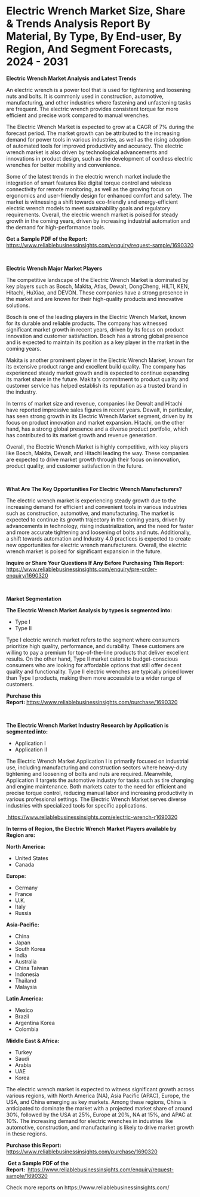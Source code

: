 <p><h1>Electric Wrench Market Size, Share & Trends Analysis Report By Material, By Type, By End-user, By Region, And Segment Forecasts, 2024 - 2031</h1></p><p><strong>Electric Wrench Market Analysis and Latest Trends</strong></p>
<p><p>An electric wrench is a power tool that is used for tightening and loosening nuts and bolts. It is commonly used in construction, automotive, manufacturing, and other industries where fastening and unfastening tasks are frequent. The electric wrench provides consistent torque for more efficient and precise work compared to manual wrenches.</p><p>The Electric Wrench Market is expected to grow at a CAGR of 7% during the forecast period. The market growth can be attributed to the increasing demand for power tools in various industries, as well as the rising adoption of automated tools for improved productivity and accuracy. The electric wrench market is also driven by technological advancements and innovations in product design, such as the development of cordless electric wrenches for better mobility and convenience.</p><p>Some of the latest trends in the electric wrench market include the integration of smart features like digital torque control and wireless connectivity for remote monitoring, as well as the growing focus on ergonomics and user-friendly design for enhanced comfort and safety. The market is witnessing a shift towards eco-friendly and energy-efficient electric wrench models to meet sustainability goals and regulatory requirements. Overall, the electric wrench market is poised for steady growth in the coming years, driven by increasing industrial automation and the demand for high-performance tools.</p></p>
<p><strong>Get a Sample PDF of the Report:&nbsp;</strong> <a href="https://www.reliablebusinessinsights.com/enquiry/request-sample/1690320">https://www.reliablebusinessinsights.com/enquiry/request-sample/1690320</a></p>
<p>&nbsp;</p>
<p><strong>Electric Wrench Major Market Players</strong></p>
<p><p>The competitive landscape of the Electric Wrench Market is dominated by key players such as Bosch, Makita, Atlas, Dewalt, DongCheng, HILTI, KEN, Hitachi, HuXiao, and DEVON. These companies have a strong presence in the market and are known for their high-quality products and innovative solutions.</p><p>Bosch is one of the leading players in the Electric Wrench Market, known for its durable and reliable products. The company has witnessed significant market growth in recent years, driven by its focus on product innovation and customer satisfaction. Bosch has a strong global presence and is expected to maintain its position as a key player in the market in the coming years.</p><p>Makita is another prominent player in the Electric Wrench Market, known for its extensive product range and excellent build quality. The company has experienced steady market growth and is expected to continue expanding its market share in the future. Makita's commitment to product quality and customer service has helped establish its reputation as a trusted brand in the industry.</p><p>In terms of market size and revenue, companies like Dewalt and Hitachi have reported impressive sales figures in recent years. Dewalt, in particular, has seen strong growth in its Electric Wrench Market segment, driven by its focus on product innovation and market expansion. Hitachi, on the other hand, has a strong global presence and a diverse product portfolio, which has contributed to its market growth and revenue generation.</p><p>Overall, the Electric Wrench Market is highly competitive, with key players like Bosch, Makita, Dewalt, and Hitachi leading the way. These companies are expected to drive market growth through their focus on innovation, product quality, and customer satisfaction in the future.</p></p>
<p>&nbsp;</p>
<p><strong>What Are The Key Opportunities For Electric Wrench Manufacturers?</strong></p>
<p><p>The electric wrench market is experiencing steady growth due to the increasing demand for efficient and convenient tools in various industries such as construction, automotive, and manufacturing. The market is expected to continue its growth trajectory in the coming years, driven by advancements in technology, rising industrialization, and the need for faster and more accurate tightening and loosening of bolts and nuts. Additionally, a shift towards automation and Industry 4.0 practices is expected to create new opportunities for electric wrench manufacturers. Overall, the electric wrench market is poised for significant expansion in the future.</p></p>
<p><strong>Inquire or Share Your Questions If Any Before Purchasing This Report:</strong> <a href="https://www.reliablebusinessinsights.com/enquiry/pre-order-enquiry/1690320">https://www.reliablebusinessinsights.com/enquiry/pre-order-enquiry/1690320</a></p>
<p>&nbsp;</p>
<p><strong>Market Segmentation</strong></p>
<p><strong>The Electric Wrench Market Analysis by types is segmented into:</strong></p>
<p><ul><li>Type I</li><li>Type II</li></ul></p>
<p><p>Type I electric wrench market refers to the segment where consumers prioritize high quality, performance, and durability. These customers are willing to pay a premium for top-of-the-line products that deliver excellent results. On the other hand, Type II market caters to budget-conscious consumers who are looking for affordable options that still offer decent quality and functionality. Type II electric wrenches are typically priced lower than Type I products, making them more accessible to a wider range of customers.</p></p>
<p><strong>Purchase this Report:&nbsp;</strong><a href="https://www.reliablebusinessinsights.com/purchase/1690320">https://www.reliablebusinessinsights.com/purchase/1690320</a></p>
<p>&nbsp;</p>
<p><strong>The Electric Wrench Market Industry Research by Application is segmented into:</strong></p>
<p><ul><li>Application I</li><li>Application II</li></ul></p>
<p><p>The Electric Wrench Market Application I is primarily focused on industrial use, including manufacturing and construction sectors where heavy-duty tightening and loosening of bolts and nuts are required. Meanwhile, Application II targets the automotive industry for tasks such as tire changing and engine maintenance. Both markets cater to the need for efficient and precise torque control, reducing manual labor and increasing productivity in various professional settings. The Electric Wrench Market serves diverse industries with specialized tools for specific applications.</p></p>
<p><a href="https://www.reliablebusinessinsights.com/electric-wrench-r1690320">&nbsp;https://www.reliablebusinessinsights.com/electric-wrench-r1690320</a></p>
<p><strong>In terms of Region, the Electric Wrench Market Players available by Region are:</strong></p>
<p>
    <p> <strong> North America: </strong>
        <ul>
            <li>United States</li>
            <li>Canada</li>
        </ul>
        </p> 
    <p> <strong> Europe: </strong>
        <ul>
            <li>Germany</li>
            <li>France</li>
            <li>U.K.</li>
            <li>Italy</li>
            <li>Russia</li>
        </ul>
        </p> 
    <p> <strong> Asia-Pacific: </strong>
        <ul>
            <li>China</li>
            <li>Japan</li>
            <li>South Korea</li>
            <li>India</li>
            <li>Australia</li>
            <li>China Taiwan</li>
            <li>Indonesia</li>
            <li>Thailand</li>
            <li>Malaysia</li>
        </ul>
        </p> 
    <p> <strong> Latin America: </strong>
        <ul>
            <li>Mexico</li>
            <li>Brazil</li>
            <li>Argentina Korea</li>
            <li>Colombia</li>
        </ul>
        </p> 
    <p> <strong> Middle East & Africa: </strong>
        <ul>
            <li>Turkey</li>
            <li>Saudi</li>
            <li>Arabia</li>
            <li>UAE</li>
            <li>Korea</li>
        </ul>
    </p>
    </p>
<p><p>The electric wrench market is expected to witness significant growth across various regions, with North America (NA), Asia Pacific (APAC), Europe, the USA, and China emerging as key markets. Among these regions, China is anticipated to dominate the market with a projected market share of around 30%, followed by the USA at 25%, Europe at 20%, NA at 15%, and APAC at 10%. The increasing demand for electric wrenches in industries like automotive, construction, and manufacturing is likely to drive market growth in these regions.</p></p>
<p><strong>Purchase this Report: </strong><a href="https://www.reliablebusinessinsights.com/purchase/1690320">https://www.reliablebusinessinsights.com/purchase/1690320</a></p>
<p>&nbsp;<strong>Get a Sample PDF of the Report:&nbsp;&nbsp;</strong><a href="https://www.reliablebusinessinsights.com/enquiry/request-sample/1690320">https://www.reliablebusinessinsights.com/enquiry/request-sample/1690320</a></p>
<p><strong></strong></p>
<p>Check more reports on https://www.reliablebusinessinsights.com/</p>